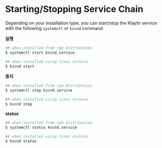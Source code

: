 # Starting/Stopping Service Chain <a id="starting-stopping-service-chain"></a>

Depending on your installation type, you can start/stop the Klaytn service with the following `systemctl`  or `kscnd` command.

**실행**

```bash
## when installed from rpm distribution 
$ systemctl start kscnd.service

## when installed using linux archive
$ kscnd start

```

**중지**

```bash
## when installed from rpm distribution 
$ systemctl stop kscnd.service

## when installed using linux archive
$ kscnd stop

```

**status**

```bash
## when installed from rpm distribution 
$ systemctl status kscnd.service

## when installed using linux archive
$ kscnd status

```


